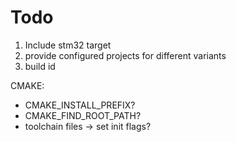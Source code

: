 
# Todo

1. Include stm32 target
  1. provide configured projects for different variants
1. build id

CMAKE:
- CMAKE_INSTALL_PREFIX?
- CMAKE_FIND_ROOT_PATH?
- toolchain files -> set init flags?